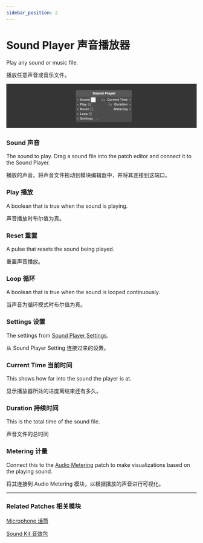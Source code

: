 ```yaml
---
sidebar_position: 2
---
```


# Sound Player 声音播放器

Play any sound or music file.

播放任意声音或音乐文件。

![Image](./../../../static/img/docs/Device/sound-player.png)

### Sound 声音

The sound to play. Drag a sound file into the patch editor and connect it to the Sound Player.

播放的声音。将声音文件拖动到模块编辑器中，并将其连接到这端口。

### Play 播放

A boolean that is true when the sound is playing.

声音播放时布尔值为真。

### Reset 重置

A pulse that resets the sound being played.

重置声音播放。

### Loop 循环

A boolean that is true when the sound is looped continuously.

当声音为循环模式时布尔值为真。

### Settings 设置

The settings from [Sound Player Settings](./Sound%20Player%20Setting.md).

从 Sound Player Setting 连接过来的设置。

### Current Time 当前时间

This shows how far into the sound the player is at.

显示播放器所处的进度离结束还有多久。

### Duration 持续时间

This is the total time of the sound file.

声音文件的总时间

### Metering 计量

Connect this to the [Audio Metering](./../Media/Audio%20Metering.md) patch to make visualizations based on the playing sound.

将其连接到 Audio Metering 模块，以根据播放的声音进行可视化。

------

### Related Patches 相关模块

[Microphone 话筒](./Microphone.md)

[Sound Kit 音效包](./Sound%20Kit.md)
